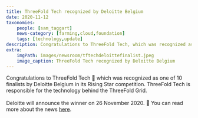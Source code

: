 ```yaml
---
title: ThreeFold Tech recognized by Deloitte Belgium 
date: 2020-11-12
taxonomies:
    people: [sam_taggart]
    news-category: [farming,cloud,foundation]
    tags: [technology,update]
description: Congratulations to ThreeFold Tech, which was recognized as one of 10 finalists by Deloitte Belgium in its Rising Star competition! More within.
extra:
    imgPath: images/newsroom/tftechdeloittefinalist.jpeg
    image_caption: ThreeFold Tech recognized by Deloitte Belgium
---
```


Congratulations to ThreeFold Tech 👏 which was recognized as one of 10 finalists by Deloitte Belgium in its Rising Star competition. ThreeFold Tech is responsible for the technology behind the ThreeFold Grid.
<br/>
<br/>
Deloitte will announce the winner on 26 November 2020. 🤞 You can read more about the news [here](https://www2.deloitte.com/be/en/pages/technology/articles/fast50-2020-nominees_press-release.html).

